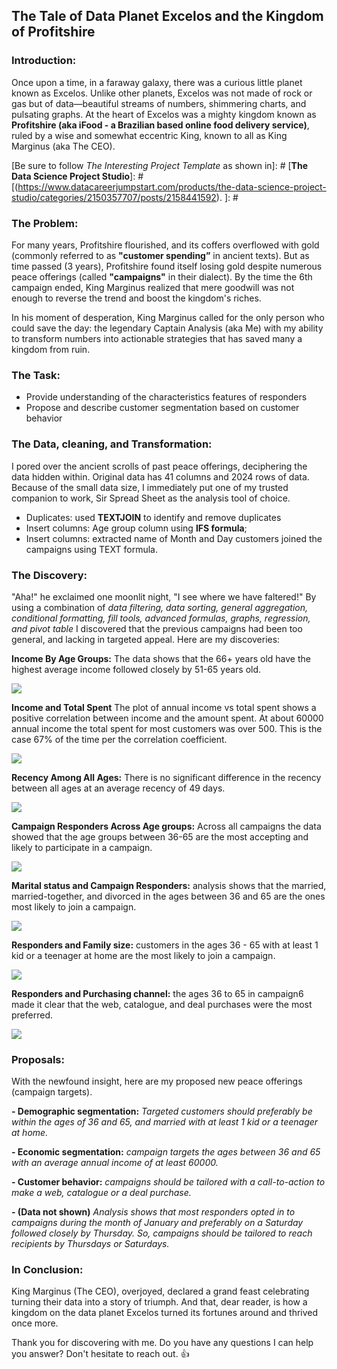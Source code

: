 ## The Tale of Data Planet Excelos and the Kingdom of Profitshire

### Introduction:
Once upon a time, in a faraway galaxy, there was a curious little planet known as Excelos. Unlike other planets, Excelos was not made of rock or gas but of data—beautiful streams of numbers, shimmering charts, and pulsating graphs. At the heart of Excelos was a mighty kingdom known as **Profitshire (aka iFood - a Brazilian based online food delivery service)**, ruled by a wise and somewhat eccentric King, known to all as King Marginus (aka The CEO). 

[Be sure to follow *The Interesting Project Template* as shown in]: # [**The Data Science Project Studio**]: #[(https://www.datacareerjumpstart.com/products/the-data-science-project-studio/categories/2150357707/posts/2158441592). ]: #

### The Problem:

For many years, Profitshire flourished, and its coffers overflowed with gold (commonly referred to as **"customer spending”** in ancient texts). But as time passed (3 years), Profitshire found itself losing gold despite numerous peace offerings (called **"campaigns"** in their dialect). By the time the 6th campaign ended, King Marginus realized that mere goodwill was not enough to reverse the trend and boost the kingdom's riches.

In his moment of desperation, King Marginus called for the only person who could save the day: the legendary Captain Analysis (aka Me) with my ability to transform numbers into actionable strategies that has saved many a kingdom from ruin.

### The Task:
- Provide understanding of the characteristics features of responders
- Propose and describe customer segmentation based on customer behavior

### The Data, cleaning, and Transformation:
I pored over the ancient scrolls of past peace offerings, deciphering the data hidden within.
Original data has 41 columns and 2024 rows of data. Because of the small data size, I immediately put one of my trusted companion to work, Sir Spread Sheet as the analysis tool of choice. 

- Duplicates: used **TEXTJOIN** to identify and remove duplicates
- Insert columns: Age group column using **IFS formula**;
- Insert columns: extracted name of Month and Day customers joined the campaigns using TEXT formula.

### The Discovery:
"Aha!" he exclaimed one moonlit night, "I see where we have faltered!"
By using a combination of *data filtering, data sorting, general aggregation, conditional formatting, fill tools, advanced formulas, graphs, regression, and pivot table* I discovered that the previous campaigns had been too general, and lacking in targeted appeal. Here are my discoveries: 

**Income By Age Groups:**
The data shows that the 66+ years old have the highest average income followed closely by 51-65 years old.

<img src="images/Av Income and Age.png?raw=true"/>


**Income and Total Spent**
The plot of annual income vs total spent shows a positive correlation between income and the amount spent. At about 60000 annual income the total spent for most customers was over 500. This is the case 67% of the time per the correlation coefficient.

<img src="images/Scatter Plot of Income and total spent.png?raw=true"/>


**Recency Among All Ages:**
There is no significant difference in the recency between all ages at an average recency of 49 days.

<img src="images/Average Recency by Age Group.png?raw=true"/>


**Campaign Responders Across Age groups:** 
Across all campaigns the data showed that the age groups between 36-65 are the most accepting and likely to participate in a campaign. 

<img src="images/Acceptance across all campaigns.png?raw=true"/>


**Marital status and Campaign Responders:** 
analysis shows that the married, married-together, and divorced in the ages between 36 and 65 are the ones most likely to join a campaign.

<img src="images/Marital Status by Age group.png?raw=true"/>


**Responders and Family size:** 
customers in the ages 36 - 65 with at least 1 kid or a teenager at home are the most likely to join a campaign.

<img src="images/Customers with kid.png?raw=true"/>


**Responders and Purchasing channel:** 
the ages 36 to 65 in campaign6 made it clear that the web, catalogue, and deal purchases were the most preferred. 

<img src="images/Sum of Purchases.png?raw=true"/>

### Proposals:
With the newfound insight, here are my proposed new peace offerings (campaign targets). 

**- Demographic segmentation:** *Targeted customers should preferably be within the ages of 36 and 65, and married with at least 1 kid or a teenager at home.* 

**- Economic segmentation:** *campaign targets the ages between 36 and 65 with an average annual income of at least 60000.*

**- Customer behavior:** *campaigns should be tailored with a call-to-action to make a web, catalogue or a deal purchase.*

**- (Data not shown)** *Analysis shows that most responders opted in to campaigns during the month of January and preferably on a Saturday followed closely by Thursday. So, campaigns should be tailored to reach recipients by Thursdays or Saturdays.*


### In Conclusion:
King Marginus (The CEO), overjoyed, declared a grand feast celebrating turning their data into a story of triumph.
And that, dear reader, is how a kingdom on the data planet Excelos turned its fortunes around and thrived once more.

Thank you for discovering with me.
Do you have any questions I can help you answer? Don't hesitate to reach out. 👍
